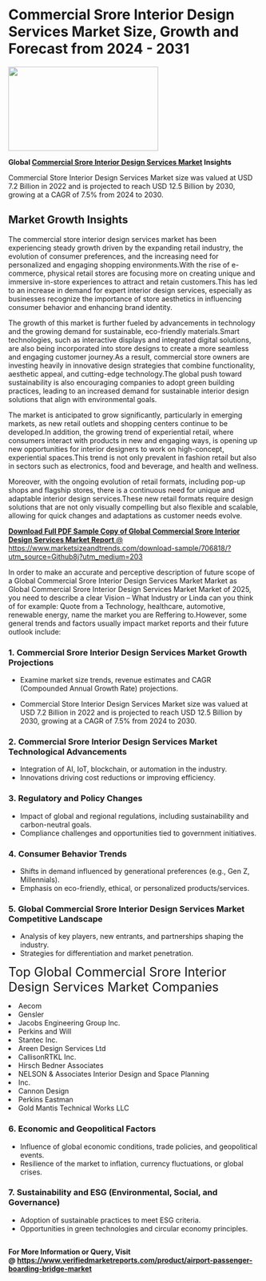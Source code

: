 <H1>Commercial Srore Interior Design Services Market Size, Growth and Forecast from 2024 - 2031</H1><img class="aligncenter size-medium wp-image-584254" src="https://thirdeyenews.in/wp-content/uploads/2024/09/Global-Market-Research-300x168.jpeg" alt="" width="300" height="168" /><p><strong>Global&nbsp;<a href="https://www.marketsizeandtrends.com/download-sample/706818/?utm_source=Github8j?utm_medium=203">Commercial Srore Interior Design Services Market</a> Insights</strong></p><p>Commercial Store Interior Design Services Market size was valued at USD 7.2 Billion in 2022 and is projected to reach USD 12.5 Billion by 2030, growing at a CAGR of 7.5% from 2024 to 2030.</p><p><h2>Market Growth Insights</h2> <p>The commercial store interior design services market has been experiencing steady growth driven by the expanding retail industry, the evolution of consumer preferences, and the increasing need for personalized and engaging shopping environments.With the rise of e-commerce, physical retail stores are focusing more on creating unique and immersive in-store experiences to attract and retain customers.This has led to an increase in demand for expert interior design services, especially as businesses recognize the importance of store aesthetics in influencing consumer behavior and enhancing brand identity.</p> <p><a href="#"></a></p> <p>The growth of this market is further fueled by advancements in technology and the growing demand for sustainable, eco-friendly materials.Smart technologies, such as interactive displays and integrated digital solutions, are also being incorporated into store designs to create a more seamless and engaging customer journey.As a result, commercial store owners are investing heavily in innovative design strategies that combine functionality, aesthetic appeal, and cutting-edge technology.The global push toward sustainability is also encouraging companies to adopt green building practices, leading to an increased demand for sustainable interior design solutions that align with environmental goals.</p> <p>The market is anticipated to grow significantly, particularly in emerging markets, as new retail outlets and shopping centers continue to be developed.In addition, the growing trend of experiential retail, where consumers interact with products in new and engaging ways, is opening up new opportunities for interior designers to work on high-concept, experiential spaces.This trend is not only prevalent in fashion retail but also in sectors such as electronics, food and beverage, and health and wellness.</p> <p>Moreover, with the ongoing evolution of retail formats, including pop-up shops and flagship stores, there is a continuous need for unique and adaptable interior design services.These new retail formats require design solutions that are not only visually compelling but also flexible and scalable, allowing for quick changes and adaptations as customer needs evolve.</p> <p><a href="#"></p><p><span class=""><strong>Download Full PDF Sample Copy of Global Commercial Srore Interior Design Services Market Report</strong> @ <a href="https://www.marketsizeandtrends.com/download-sample/706818/?utm_source=Github8j?utm_medium=203" target="_blank">https://www.marketsizeandtrends.com/download-sample/706818/?utm_source=Github8j?utm_medium=203</a></span></p><p>In order to make an accurate and perceptive description of future scope of a Global&nbsp;Commercial Srore Interior Design Services Market Market as Global&nbsp;Commercial Srore Interior Design Services Market Market of 2025, you need to describe a clear Vision &ndash; What Industry or Linda can you think of for example: Quote from a Technology, healthcare, automotive, renewable energy, name the market you are Reffering to.However, some general trends and factors usually impact market reports and their future outlook include:</p><h3>1.&nbsp;<strong>Commercial Srore Interior Design Services Market Growth Projections</strong></h3><ul><li>Examine market size trends, revenue estimates and CAGR (Compounded Annual Growth Rate) projections.</li><li><p>Commercial Store Interior Design Services Market size was valued at USD 7.2 Billion in 2022 and is projected to reach USD 12.5 Billion by 2030, growing at a CAGR of 7.5% from 2024 to 2030.</p></li></ul><h3>2.&nbsp;<strong>Commercial Srore Interior Design Services Market Technological Advancements</strong></h3><ul><li>Integration of AI, IoT, blockchain, or automation in the industry.</li><li>Innovations driving cost reductions or improving efficiency.</li></ul><h3>3.&nbsp;<strong>Regulatory and Policy Changes</strong></h3><ul><li>Impact of global and regional regulations, including sustainability and carbon-neutral goals.</li><li>Compliance challenges and opportunities tied to government initiatives.</li></ul><h3>4.&nbsp;<strong>Consumer Behavior Trends</strong></h3><ul><li>Shifts in demand influenced by generational preferences (e.g., Gen Z, Millennials).</li><li>Emphasis on eco-friendly, ethical, or personalized products/services.</li></ul><h3>5.&nbsp;<strong>Global Commercial Srore Interior Design Services Market Competitive Landscape</strong></h3><ul><li>Analysis of key players, new entrants, and partnerships shaping the industry.</li><li>Strategies for differentiation and market penetration.</li></ul><p data-pm-slice="1 1 []"><span style="color: inherit; font-family: inherit; font-size: 25px;">Top Global Commercial Srore Interior Design Services Market Companies</span></p><div class="" data-test-id=""><p><li>Aecom</li><li> Gensler</li><li> Jacobs Engineering Group Inc.</li><li> Perkins and Will</li><li> Stantec Inc.</li><li> Areen Design Services Ltd</li><li> CallisonRTKL Inc.</li><li> Hirsch Bedner Associates</li><li> NELSON & Associates Interior Design and Space Planning</li><li> Inc.</li><li> Cannon Design</li><li> Perkins Eastman</li><li> Gold Mantis Technical Works LLC</li></p></div><h3>6.&nbsp;<strong>Economic and Geopolitical Factors</strong></h3><ul><li>Influence of global economic conditions, trade policies, and geopolitical events.</li><li>Resilience of the market to inflation, currency fluctuations, or global crises.</li></ul><h3>7.&nbsp;<strong>Sustainability and ESG (Environmental, Social, and Governance)</strong></h3><ul><li>Adoption of sustainable practices to meet ESG criteria.</li><li>Opportunities in green technologies and circular economy principles.</li></ul><h2><strong style="font-size: 14px;">For More Information or Query, Visit @&nbsp;</strong><a style="background-color: #ffffff; font-size: 14px;" href="https://www.marketsizeandtrends.com/report/commercial-srore-interior-design-services-market/" target="_blank">https://www.verifiedmarketreports.com/product/airport-passenger-boarding-bridge-market</a></h2>